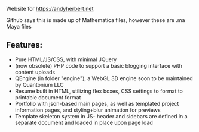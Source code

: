 Website for https://andyherbert.net

Github says this is made up of Mathematica files, however these are .ma Maya files

## Features:
* Pure HTML/JS/CSS, with minimal JQuery
* (now obsolete) PHP code to support a basic blogging interface with content uploads
* QEngine (in folder "engine"), a WebGL 3D engine soon to be maintained by Quantonium LLC
* Resume built in HTML, utilizing flex boxes, CSS settings to format to printable document format
* Portfolio with json-based main pages, as well as templated project information pages, and styling+blur animation for previews
* Template skeleton system in JS- header and sidebars are defined in a separate document and loaded in place upon page load
